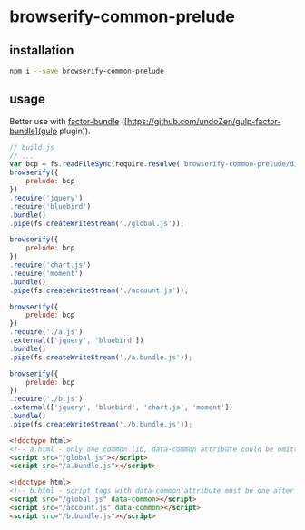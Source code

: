 # browserify-common-prelude

## installation

```bash
npm i --save browserify-common-prelude
```

## usage

Better use with [factor-bundle](https://github.com/substack/factor-bundle) ([https://github.com/undoZen/gulp-factor-bundle](gulp plugin)).

```javascript
// build.js
// ...
var bcp = fs.readFileSync(require.resolve('browserify-common-prelude/dist/bcp.min.js'), 'utf-8');
browserify({
    prelude: bcp
})
.require('jquery')
.require('bluebird')
.bundle()
.pipe(fs.createWriteStream('./global.js'));

browserify({
    prelude: bcp
})
.require('chart.js')
.require('moment')
.bundle()
.pipe(fs.createWriteStream('./account.js'));

browserify({
    prelude: bcp
})
.require('./a.js')
.external(['jquery', 'bluebird'])
.bundle()
.pipe(fs.createWriteStream('./a.bundle.js'));

browserify({
    prelude: bcp
})
.require('./b.js')
.external(['jquery', 'bluebird', 'chart.js', 'moment'])
.bundle()
.pipe(fs.createWriteStream('./b.bundle.js'));
```

```html
<!doctype html>
<!-- a.html - only one common lib, data-common attribute could be omitted -->
<script src="/global.js"></script>
<script src="/a.bundle.js"></script>
```

```html
<!doctype html>
<!-- b.html - script tags with data-common attribute must be one after another, no other tags in between -->
<script src="/global.js" data-common></script>
<script src="/account.js" data-common></script>
<script src="/b.bundle.js"></script>
```
